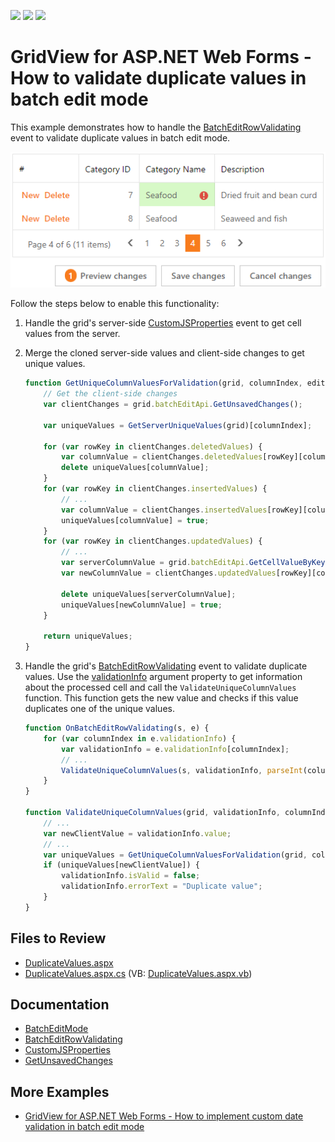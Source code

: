 <!-- default badges list -->
![](https://img.shields.io/endpoint?url=https://codecentral.devexpress.com/api/v1/VersionRange/588527149/22.1.3%2B)
[![](https://img.shields.io/badge/Open_in_DevExpress_Support_Center-FF7200?style=flat-square&logo=DevExpress&logoColor=white)](https://supportcenter.devexpress.com/ticket/details/T1139925)
[![](https://img.shields.io/badge/📖_How_to_use_DevExpress_Examples-e9f6fc?style=flat-square)](https://docs.devexpress.com/GeneralInformation/403183)
<!-- default badges end -->
# GridView for ASP.NET Web Forms - How to validate duplicate values in batch edit mode

This example demonstrates how to handle the [BatchEditRowValidating](https://docs.devexpress.com/AspNet/js-ASPxClientGridView.BatchEditRowValidating) event to validate duplicate values in batch edit mode.

![ASPxGridView.BatchEditMode - DuplicateValues](images/DuplicateValues.png)

Follow the steps below to enable this functionality:

1. Handle the grid's server-side [CustomJSProperties](https://docs.devexpress.com/AspNet/DevExpress.Web.ASPxGridView.CustomJSProperties) event to get cell values from the server.

2. Merge the cloned server-side values and client-side changes to get unique values.

   ```js
   function GetUniqueColumnValuesForValidation(grid, columnIndex, editingRowKey, isModifying) {
       // Get the client-side changes
       var clientChanges = grid.batchEditApi.GetUnsavedChanges();
       
       var uniqueValues = GetServerUniqueValues(grid)[columnIndex];
   
       for (var rowKey in clientChanges.deletedValues) {
           var columnValue = clientChanges.deletedValues[rowKey][columnIndex];
           delete uniqueValues[columnValue];
       }
       for (var rowKey in clientChanges.insertedValues) {
           // ...
           var columnValue = clientChanges.insertedValues[rowKey][columnIndex];
           uniqueValues[columnValue] = true;
       }
       for (var rowKey in clientChanges.updatedValues) {
           // ...
           var serverColumnValue = grid.batchEditApi.GetCellValueByKey(rowKey, columnIndex, true);
           var newColumnValue = clientChanges.updatedValues[rowKey][columnIndex];

           delete uniqueValues[serverColumnValue];
           uniqueValues[newColumnValue] = true;
       }
   
       return uniqueValues;
   }
   ```

3. Handle the grid's [BatchEditRowValidating](https://docs.devexpress.com/AspNet/js-ASPxClientGridView.BatchEditRowValidating) event to validate duplicate values. Use the [validationInfo](https://docs.devexpress.com/AspNet/js-ASPxClientGridViewBatchEditRowValidatingEventArgs.validationInfo) argument property to get information about the processed cell and call the `ValidateUniqueColumnValues` function. This function gets the new value and checks if this value duplicates one of the unique values.

   ```js
   function OnBatchEditRowValidating(s, e) {
       for (var columnIndex in e.validationInfo) {
           var validationInfo = e.validationInfo[columnIndex];
           // ...
           ValidateUniqueColumnValues(s, validationInfo, parseInt(columnIndex), e.key);
       }
   }
   
   function ValidateUniqueColumnValues(grid, validationInfo, columnIndex, rowKey) {
       // ...
       var newClientValue = validationInfo.value;
       // ...
       var uniqueValues = GetUniqueColumnValuesForValidation(grid, columnIndex, rowKey, isModifying);
       if (uniqueValues[newClientValue]) {
           validationInfo.isValid = false;
           validationInfo.errorText = "Duplicate value";
       }
   }
   ```

## Files to Review

- [DuplicateValues.aspx](./CS/project1/DuplicateValues.aspx)
- [DuplicateValues.aspx.cs](./CS/project1/DuplicateValues.aspx.cs) (VB: [DuplicateValues.aspx.vb](./VB/project1/DuplicateValues.aspx.vb))

## Documentation

- [BatchEditMode](https://docs.devexpress.com/AspNet/16443/components/grid-view/concepts/edit-data/batch-edit-mode)
- [BatchEditRowValidating](https://docs.devexpress.com/AspNet/js-ASPxClientGridView.BatchEditRowValidating)
- [CustomJSProperties](https://docs.devexpress.com/AspNet/DevExpress.Web.ASPxGridView.CustomJSProperties)
- [GetUnsavedChanges](https://docs.devexpress.com/AspNet/js-ASPxClientGridViewBatchEditApi.GetUnsavedChanges)

## More Examples

- [GridView for ASP.NET Web Forms - How to implement custom date validation in batch edit mode](https://github.com/DevExpress-Examples/aspxgridview-how-to-implement-custom-date-validation-in-batch-edit-mode-t171182)
